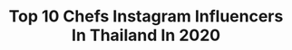 ---
title: Top 10 Chefs Instagram Influencers In Thailand In 2020
description: >-
  Find top chefs Instagram influencers in Thailand in 2020. Most popular hashtags: #mango #rimping #homemade #ionslab.
platform: Instagram
profiles:
  - username: "chefbaobao"
    fullname: >-
      Chef Bao Bao ( BAOBURG ) 💄🔪🇹🇭
    location: "Thailand"
    followers: 26409
    engagement: 252
    commentsToLikes: 0.034909
    id: ck14k4tysnq810i19trpdtpwp
    verified: false
    hashtags: "#cookingvideo, #fivedollarmeals, #greenpoint, #fiosdeovos"
  - username: "ins_cf"
    fullname: >-
      In'Narongrit Saekho
    location: "Thailand"
    followers: 40527
    engagement: 1236
    commentsToLikes: 0.011456
    id: ckap1noy1vbx10i78r7d39zxn
    verified: false
    hashtags: "#26mocyc, #tiktok, #pomelo"
  - username: "alps1984"
    fullname: >-
      Chef Aey
    location: "Thailand"
    followers: 6608
    engagement: 876
    commentsToLikes: 0.016826
    id: ckaowiivh934w0i78xe8xu9ah
    verified: false
    hashtags: "#sugarshowpiece, #sugarwork, #lasucre, #akachefaeyinwonderland"
  - username: "superployploy"
    fullname: >-
      line superployploy
    location: "Thailand"
    followers: 65426
    engagement: 331
    commentsToLikes: 0.005444
    id: ck0vx7kq2xjju0i19gemh7c1z
    verified: false
    hashtags: "#daytwo, #ployhomemade, #rimping, #rimpingsupermarket"
  - username: "palmpalminstinct"
    fullname: >-
      Palm palm Instinct
    location: "Thailand"
    followers: 52138
    engagement: 164
    commentsToLikes: 0.008270
    id: ck15tvbpbk32q0i193xw3q4a7
    verified: false
    hashtags: "#boatzcarina, #4thsingle, #thisispark, #staysafewithcps"
  - username: "monsieur.chou"
    fullname: >-
      Chulapât
    location: "Thailand"
    followers: 3568
    engagement: 1944
    commentsToLikes: 0.053515
    id: ck9wfbryro5lo0j787suyuk59
    verified: false
    hashtags: "#kinako, #pateachoux, #homemade, #caramelia"
  - username: "iankittichai"
    fullname: >-
      Pongtawat Chalermkittichai
    location: "Thailand"
    followers: 215688
    engagement: 72
    commentsToLikes: 0.004427
    id: ck0w3aqkbsfrf0i1993riqqo5
    verified: false
    hashtags: "#unicefthailand, #chefsofinstagram, #goodeats, #newrestaurant"
  - username: "litsfree"
    fullname: >-
      Litti Kewkacha
    location: "Thailand"
    followers: 24046
    engagement: 127
    commentsToLikes: 0.018596
    id: ck133vc1fu8zp0i19uem89q67
    verified: false
    hashtags: "#coconut, #picoftheday, #ledu, #chefstalk"
  - username: "emmyy__j"
    fullname: >-
      saiiaeim keeratiga
    location: "Thailand"
    followers: 35054
    engagement: 147
    commentsToLikes: 0.015219
    id: ck5zimvibg0920i1442tc856o
    verified: false
    hashtags: "#nightwearmorethansleep, #everytimeisfashion, #exploreyourstyle, #stayhome"
  - username: "eatlike852"
    fullname: >-
      Eat Like 852
    location: "Thailand"
    followers: 26239
    engagement: 136
    commentsToLikes: 0.043739
    id: ck0uescvcm2vr0i19jvf2le9l
    verified: false
    hashtags: "#aboutlastnight, #savehkfnb"
---